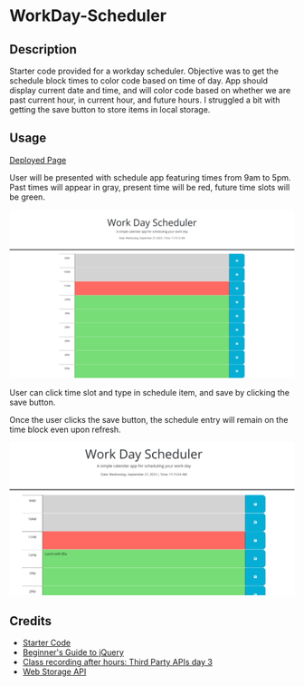 # WorkDay-Scheduler

## Description

Starter code provided for a workday scheduler. Objective was to get the schedule block times to color code based on time of day. App should display current date and time, and will color code based on whether we are past current hour, in current hour, and future hours. I struggled a bit with getting the save button to store items in local storage. 


## Usage
<a href="https://ruledbysaturn.github.io/WorkDay-Scheduler/">Deployed Page</a>

User will be presented with schedule app featuring times from 9am to 5pm. Past times will appear in gray, present time will be red, future time slots will be green.

![Workday Scheduler](assets/scheduler.png)

User can click time slot and type in schedule item, and save by clicking the save button.

Once the user clicks the save button, the schedule entry will remain on the time block even upon refresh.

![Saved item](assets/scheduledItem.png)


## Credits

<ul>
    <li><a href="https://github.com/coding-boot-camp/crispy-octo-meme">Starter Code</a></li>
    <li><a href="https://www.coderscampus.com/complete-beginners-guide-jquery/">Beginner's Guide to jQuery</a></li>
    <li><a href="https://zoom.us/rec/play/2Rx_NlbwJu8CtdRqkn2uBwOSUgtOxFnYdoqife6dH7dZhAk8cu_16VOs38KOFTdWFdFofNUS3EgMSu8.bNHvk7CMFrBrP_cm">Class recording after hours: Third Party APIs day 3</a></li>
    <li><a href="https://www.w3schools.com/js/js_api_web_storage.asp">Web Storage API</a></li>
    
